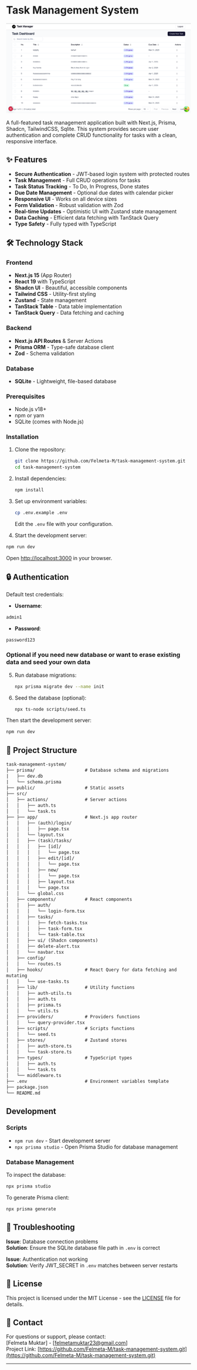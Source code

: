 # Task Management System

![Task Management System Screenshot](./public/Screenshot.png) <!-- Add a screenshot if available -->

A full-featured task management application built with Next.js, Prisma, Shadcn, TailwindCSS, Sqlite. This system provides secure user authentication and complete CRUD functionality for tasks with a clean, responsive interface.

## ✨ Features

- **Secure Authentication** - JWT-based login system with protected routes
- **Task Management** - Full CRUD operations for tasks
- **Task Status Tracking** - To Do, In Progress, Done states
- **Due Date Management** - Optional due dates with calendar picker
- **Responsive UI** - Works on all device sizes
- **Form Validation** - Robust validation with Zod
- **Real-time Updates** - Optimistic UI with Zustand state management
- **Data Caching** - Efficient data fetching with TanStack Query
- **Type Safety** - Fully typed with TypeScript

## 🛠 Technology Stack

### Frontend

- **Next.js 15** (App Router)
- **React 19** with TypeScript
- **Shadcn UI** - Beautiful, accessible components
- **Tailwind CSS** - Utility-first styling
- **Zustand** - State management
- **TanStack Table** - Data table implementation
- **TanStack Query** - Data fetching and caching

### Backend

- **Next.js API Routes** & Server Actions
- **Prisma ORM** - Type-safe database client
- **Zod** - Schema validation

### Database

- **SQLite** - Lightweight, file-based database

### Prerequisites

- Node.js v18+
- npm or yarn
- SQLite (comes with Node.js)

### Installation

1. Clone the repository:

   ```bash
   git clone https://github.com/Felmeta-M/task-management-system.git
   cd task-management-system
   ```

2. Install dependencies:

   ```bash
   npm install
   ```

3. Set up environment variables:

   ```bash
   cp .env.example .env
   ```

   Edit the `.env` file with your configuration.

4. Start the development server:

```bash
npm run dev
```

Open [http://localhost:3000](http://localhost:3000) in your browser.

## 🔒 Authentication

Default test credentials:

- **Username**:

```bash
admin1
```

- **Password**:

```bash
password123
```

### Optional if you need new database or want to erase existing data and seed your own data

5. Run database migrations:

   ```bash
   npx prisma migrate dev --name init
   ```

6. Seed the database (optional):
   ```bash
   npx ts-node scripts/seed.ts
   ```

Then start the development server:

```bash
npm run dev
```

## 📂 Project Structure

```
task-management-system/
├── prisma/                   # Database schema and migrations
|   ├── dev.db
|   └── schema.prisma
├── public/                   # Static assets
├── src/
│   ├── actions/              # Server actions
│   │   ├── auth.ts
│   │   └── task.ts
├── ├── app/                  # Next.js app router
│   │   ├── (auth)/login/
│   │   │   ├── page.tsx
│   │   └── layout.tsx
│   │   ├── (task)/tasks/
│   │   │   ├── [id]/
│   │   │   │   └── page.tsx
│   │   │   ├── edit/[id]/
│   │   │   │   └── page.tsx
│   │   │   ├── new/
│   │   │   │   └── page.tsx
│   │   │   ├── layout.tsx
│   │   │   └── page.tsx
│   │   └── global.css
│   ├── components/           # React components
│   │   ├── auth/
│   │   │   └── login-form.tsx
│   │   ├── tasks/
│   │   │   ├── fetch-tasks.tsx
│   │   │   ├── task-form.tsx
│   │   │   └── task-table.tsx
│   │   ├── ui/ (Shadcn components)
│   │   ├── delete-alert.tsx
│   │   └── navbar.tsx
│   ├── config/
│   │   └── routes.ts
│   ├── hooks/                # React Query for data fetching and mutating
│   │   └── use-tasks.ts
│   ├── lib/                  # Utility functions
│   │   ├── auth-utils.ts
│   │   ├── auth.ts
│   │   ├── prisma.ts
│   │   └── utils.ts
│   ├── providers/            # Providers functions
│   │   └── query-provider.tsx
│   ├── scripts/              # Scripts functions
│   │   └── seed.ts
│   ├── stores/               # Zustand stores
│   │   ├── auth-store.ts
│   │   └── task-store.ts
│   ├── types/                # TypeScript types
│   │   ├── auth.ts
│   │   └── task.ts
│   └── middleware.ts
├── .env                      # Environment variables template
├── package.json
└── README.md
```

## Development

### Scripts

- `npm run dev` - Start development server
- `npx prisma studio` - Open Prisma Studio for database management

### Database Management

To inspect the database:

```bash
npx prisma studio
```

To generate Prisma client:

```bash
npx prisma generate
```

## 🐛 Troubleshooting

**Issue**: Database connection problems  
**Solution**: Ensure the SQLite database file path in `.env` is correct

**Issue**: Authentication not working  
**Solution**: Verify JWT_SECRET in `.env` matches between server restarts

## 📄 License

This project is licensed under the MIT License - see the [LICENSE](LICENSE) file for details.

## 📧 Contact

For questions or support, please contact:  
[Felmeta Muktar] - [felmetamuktar23@gmail.com]  
Project Link: [https://github.com/Felmeta-M/task-management-system.git](https://github.com/Felmeta-M/task-management-system.git)

---
